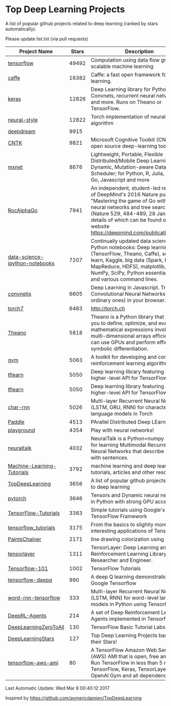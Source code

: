 # Top Deep Learning Projects
A list of popular github projects related to deep learning (ranked by stars automatically).

Please update list.txt (via pull requests)

| Project Name| Stars | Description 
| ------- | ------ | ------  
| [tensorflow](https://github.com/tensorflow/tensorflow) | 49492 | Computation using data flow graphs for scalable machine learning |  
| [caffe](https://github.com/BVLC/caffe) | 16382 | Caffe: a fast open framework for deep learning. |  
| [keras](https://github.com/fchollet/keras) | 12826 | Deep Learning library for Python. Convnets, recurrent neural networks, and more. Runs on Theano or TensorFlow. |  
| [neural-style](https://github.com/jcjohnson/neural-style) | 12822 | Torch implementation of neural style algorithm |  
| [deepdream](https://github.com/google/deepdream) | 9915 |  |  
| [CNTK](https://github.com/Microsoft/CNTK) | 9821 | Microsoft Cognitive Toolkit (CNTK), an open source deep-learning toolkit |  
| [mxnet](https://github.com/dmlc/mxnet) | 8676 | Lightweight, Portable, Flexible Distributed/Mobile Deep Learning with Dynamic, Mutation-aware Dataflow Dep Scheduler; for Python, R, Julia, Scala, Go, Javascript and more |  
| [RocAlphaGo](https://github.com/Rochester-NRT/RocAlphaGo) | 7941 | An independent, student-led replication of DeepMind's 2016 Nature publication, "Mastering the game of Go with deep neural networks and tree search" (Nature 529, 484-489, 28 Jan 2016), details of which can be found on their website https://deepmind.com/publications.html. |  
| [data-science-ipython-notebooks](https://github.com/donnemartin/data-science-ipython-notebooks) | 7207 | Continually updated data science Python notebooks: Deep learning (TensorFlow, Theano, Caffe), scikit-learn, Kaggle, big data (Spark, Hadoop MapReduce, HDFS), matplotlib, pandas, NumPy, SciPy, Python essentials, AWS, and various command lines. |  
| [convnetjs](https://github.com/karpathy/convnetjs) | 6605 | Deep Learning in Javascript. Train Convolutional Neural Networks (or ordinary ones) in your browser. |  
| [torch7](https://github.com/torch/torch7) | 6483 | http://torch.ch |  
| [Theano](https://github.com/Theano/Theano) | 5818 | Theano is a Python library that allows you to define, optimize, and evaluate mathematical expressions involving multi-dimensional arrays efficiently. It can use GPUs and perform efficient symbolic differentiation. |  
| [gym](https://github.com/openai/gym) | 5063 | A toolkit for developing and comparing reinforcement learning algorithms. |  
| [tflearn](https://github.com/tflearn/tflearn) | 5050 | Deep learning library featuring a higher-level API for TensorFlow. |  
| [tflearn](https://github.com/tflearn/tflearn) | 5050 | Deep learning library featuring a higher-level API for TensorFlow. |  
| [char-rnn](https://github.com/karpathy/char-rnn) | 5026 | Multi-layer Recurrent Neural Networks (LSTM, GRU, RNN) for character-level language models in Torch |  
| [Paddle](https://github.com/PaddlePaddle/Paddle) | 4513 | PArallel Distributed Deep LEarning |  
| [playground](https://github.com/tensorflow/playground) | 4354 | Play with neural networks! |  
| [neuraltalk](https://github.com/karpathy/neuraltalk) | 4032 | NeuralTalk is a Python+numpy project for learning Multimodal Recurrent Neural Networks that describe images with sentences. |  
| [Machine-Learning-Tutorials](https://github.com/ujjwalkarn/Machine-Learning-Tutorials) | 3792 | machine learning and deep learning tutorials, articles and other resources  |  
| [TopDeepLearning](https://github.com/aymericdamien/TopDeepLearning) | 3656 | A list of popular github projects related to deep learning |  
| [pytorch](https://github.com/pytorch/pytorch) | 3646 | Tensors and Dynamic neural networks in Python  with strong GPU acceleration |  
| [TensorFlow-Tutorials](https://github.com/nlintz/TensorFlow-Tutorials) | 3383 | Simple tutorials using Google's TensorFlow Framework |  
| [tensorflow_tutorials](https://github.com/pkmital/tensorflow_tutorials) | 3175 | From the basics to slightly more interesting applications of Tensorflow |  
| [PaintsChainer](https://github.com/pfnet/PaintsChainer) | 2171 | line drawing colorization using chainer |  
| [tensorlayer](https://github.com/zsdonghao/tensorlayer) | 1311 | TensorLayer: Deep Learning and Reinforcement Learning Library for Researcher and Engineer. |  
| [Tensorflow-101](https://github.com/sjchoi86/Tensorflow-101) | 1002 | TensorFlow Tutorials |  
| [tensorflow-deepq](https://github.com/nivwusquorum/tensorflow-deepq) | 990 | A deep Q learning demonstration using Google Tensorflow |  
| [word-rnn-tensorflow](https://github.com/hunkim/word-rnn-tensorflow) | 333 | Multi-layer Recurrent Neural Networks (LSTM, RNN) for word-level language models in Python using TensorFlow. |  
| [DeepRL-Agents](https://github.com/awjuliani/DeepRL-Agents) | 214 | A set of Deep Reinforcement Learning Agents implemented in Tensorflow. |  
| [DeepLearningZeroToAll](https://github.com/hunkim/DeepLearningZeroToAll) | 130 | TensorFlow Basic Tutorial Labs |  
| [DeepLearningStars](https://github.com/hunkim/DeepLearningStars) | 127 | Top Deep Learning Projects based on their Stars! |  
| [tensorflow-aws-ami](https://github.com/ritchieng/tensorflow-aws-ami) | 80 | A TensorFlow Amazon Web Service (AWS) AMI that is open, free and works. Run TensorFlow in less than 5 minutes. TensorFlow, Keras, TensorLayer, OpenAI Gym and all dependencies. |  

Last Automatic Update: Wed Mar  8 00:40:12 2017

Inspired by https://github.com/aymericdamien/TopDeepLearning
